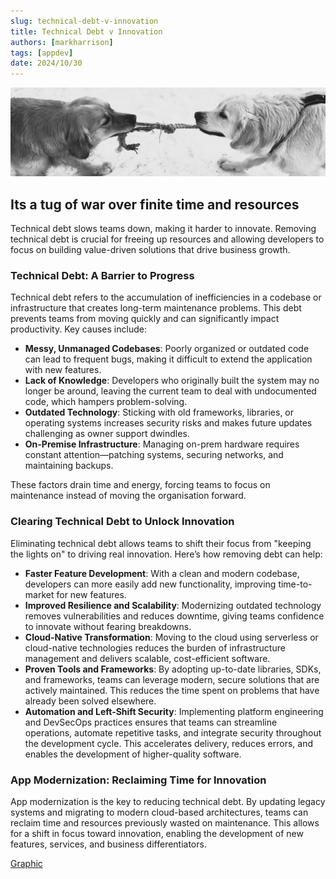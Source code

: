 ```yaml
---
slug: technical-debt-v-innovation
title: Technical Debt v Innovation
authors: [markharrison]
tags: [appdev]
date: 2024/10/30
---
```


![technical-debt](images/tugofwar.jpg)

## Its a tug of war over finite time and resources

Technical debt slows teams down, making it harder to innovate. Removing technical debt is crucial for freeing up resources and allowing developers to focus on building value-driven solutions that drive business growth. 

### Technical Debt: A Barrier to Progress

Technical debt refers to the accumulation of inefficiencies in a codebase or infrastructure that creates long-term maintenance problems. This debt prevents teams from moving quickly and can significantly impact productivity. Key causes include:

- **Messy, Unmanaged Codebases**: Poorly organized or outdated code can lead to frequent bugs, making it difficult to extend the application with new features.
- **Lack of Knowledge**: Developers who originally built the system may no longer be around, leaving the current team to deal with undocumented code, which hampers problem-solving.
- **Outdated Technology**: Sticking with old frameworks, libraries, or operating systems increases security risks and makes future updates challenging as owner support dwindles.
- **On-Premise Infrastructure**: Managing on-prem hardware requires constant attention—patching systems, securing networks, and maintaining backups.  

These factors drain time and energy, forcing teams to focus on maintenance instead of moving the organisation forward.

### Clearing Technical Debt to Unlock Innovation

Eliminating technical debt allows teams to shift their focus from "keeping the lights on" to driving real innovation. Here’s how removing debt can help:

- **Faster Feature Development**: With a clean and modern codebase, developers can more easily add new functionality, improving time-to-market for new features.
- **Improved Resilience and Scalability**: Modernizing outdated technology removes vulnerabilities and reduces downtime, giving teams confidence to innovate without fearing breakdowns.
- **Cloud-Native Transformation**: Moving to the cloud using serverless or cloud-native technologies reduces the burden of infrastructure management and delivers scalable, cost-efficient software.
- **Proven Tools and Frameworks**: By adopting up-to-date libraries, SDKs, and frameworks, teams can leverage modern, secure solutions that are actively maintained. This reduces the time spent on problems that have already been solved elsewhere.
- **Automation and Left-Shift Security**: Implementing platform engineering and DevSecOps practices ensures that teams can streamline operations, automate repetitive tasks, and integrate security throughout the development cycle. This accelerates delivery, reduces errors, and enables the development of higher-quality software.

### App Modernization: Reclaiming Time for Innovation

App modernization is the key to reducing technical debt. By updating legacy systems and migrating to modern cloud-based architectures, teams can reclaim time and resources previously wasted on maintenance. This allows for a shift in focus toward innovation, enabling the development of new features, services, and business differentiators.


[Graphic](https://raw.githubusercontent.com/markharrison/markharrison.github.io/main/blog/images/techdebt.jpg)
